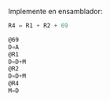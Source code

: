
Implemente en ensamblador:

```asm
R4 = R1 + R2 + 69
```
```asm
@69
D=A   
@R1  
D=D+M 
@R2   
D=D+M 
@R4  
M=D   
```